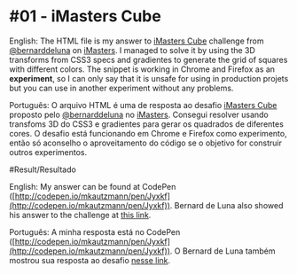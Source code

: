 #01 -  iMasters Cube
=======================================
English:
The HTML file is my answer to [iMasters Cube](http://imasters.com.br/linguagens/css/desafio-css-imasters-cube) challenge from [@bernarddeluna](https://twitter.com/bernarddeluna) on [iMasters](https://imasters.com.br/).
I managed to solve it by using the 3D transforms from CSS3 specs and gradientes to generate the grid of squares with different colors. The snippet is working in Chrome and Firefox as an **experiment**, so I can only say that it is unsafe for using in production projets but you can use in another experiment without any problems. 

Português:
O arquivo HTML é uma de resposta ao desafio [iMasters Cube](http://imasters.com.br/linguagens/css/desafio-css-imasters-cube) proposto pelo [@bernarddeluna](https://twitter.com/bernarddeluna) no [iMasters](https://imasters.com.br/).
Consegui resolver usando transfoms 3D do CSS3 e gradientes para gerar os quadrados de diferentes cores. O desafio está funcionando em Chrome e Firefox como experimento, então só aconselho o aproveitamento do código se o objetivo for construir outros experimentos.

#Result/Resultado

English:
My answer can be found at CodePen ([http://codepen.io/mkautzmann/pen/Jyxkf](http://codepen.io/mkautzmann/pen/Jyxkf)).
Bernard de Luna also showed his answer to the challenge at [this link](http://imasters.com.br/linguagens/css/desafio-css-imasters-cube-resultado).

Português:
A minha resposta está no CodePen ([http://codepen.io/mkautzmann/pen/Jyxkf](http://codepen.io/mkautzmann/pen/Jyxkf)).
O Bernard de Luna também mostrou sua resposta ao desafio [nesse link](http://imasters.com.br/linguagens/css/desafio-css-imasters-cube-resultado).
